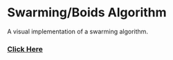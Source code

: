 # Swarming/Boids Algorithm

A visual implementation of a swarming algorithm.

### [ Click Here ](https://dbuzzin.github.io/boids/)
